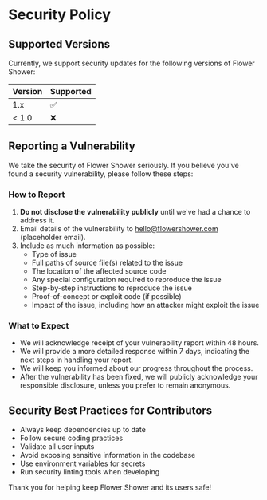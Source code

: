 # Security Policy

## Supported Versions

Currently, we support security updates for the following versions of Flower Shower:

| Version | Supported          |
| ------- | ------------------ |
| 1.x     | :white_check_mark: |
| < 1.0   | :x:                |

## Reporting a Vulnerability

We take the security of Flower Shower seriously. If you believe you've found a security vulnerability, please follow these steps:

### How to Report

1. **Do not disclose the vulnerability publicly** until we've had a chance to address it.
2. Email details of the vulnerability to hello@flowershower.com (placeholder email).
3. Include as much information as possible:
   - Type of issue
   - Full paths of source file(s) related to the issue
   - The location of the affected source code
   - Any special configuration required to reproduce the issue
   - Step-by-step instructions to reproduce the issue
   - Proof-of-concept or exploit code (if possible)
   - Impact of the issue, including how an attacker might exploit the issue

### What to Expect

- We will acknowledge receipt of your vulnerability report within 48 hours.
- We will provide a more detailed response within 7 days, indicating the next steps in handling your report.
- We will keep you informed about our progress throughout the process.
- After the vulnerability has been fixed, we will publicly acknowledge your responsible disclosure, unless you prefer to remain anonymous.

## Security Best Practices for Contributors

- Always keep dependencies up to date
- Follow secure coding practices
- Validate all user inputs
- Avoid exposing sensitive information in the codebase
- Use environment variables for secrets
- Run security linting tools when developing

Thank you for helping keep Flower Shower and its users safe! 